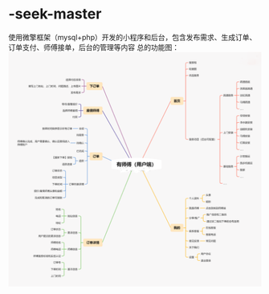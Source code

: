 # -seek-master
使用微擎框架（mysql+php）开发的小程序和后台，包含发布需求、生成订单、订单支付、师傅接单，后台的管理等内容
总的功能图：
![Image text](picture/zong.png)
